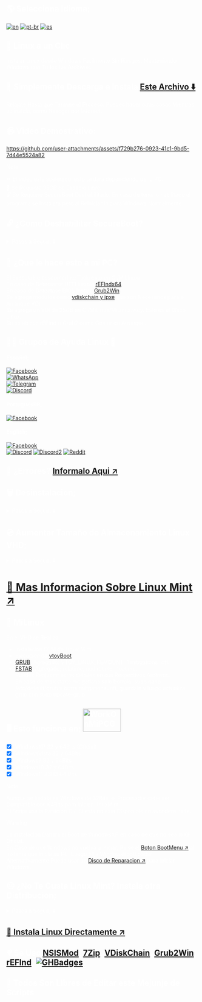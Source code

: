 <style>
body {
    color: white;
}
h1, h2, h3 {
    color: white;
}
</style>

## 🌎 Selecciona Idioma; 
[![en](https://img.shields.io/badge/English-red.svg)](README.md)
[![pt-br](https://img.shields.io/badge/Português-pt--br-green.svg)](README.pt-br.md)
[![es](https://img.shields.io/badge/Espa%C3%B1ol-es-yellow.svg)](README.es.md)

## 🐧 Linux a un Clic
Instalar Linux desde Windows Facilmente
Sin Riesgos, Manteniendo Windows con Todos tus Archivos.
## 💾 Simplemente Descarga e Instala [Este Archivo ⬇️](https://master.dl.sourceforge.net/project/linuxoneclick/MiLinux.exe?viasf=1) 
Relajate Hasta que Termine el Proceso. Puedes hacer otras cosas Mientras se instala, como Navegar por Internet.

## 📹 Video Demostrativo: 
https://github.com/user-attachments/assets/f729b276-0923-41c1-9bd5-7d44e5524a82
>[!NOTE]
> ⏩ El video esta acelerado, esto tardara dependiendo de tu PC.<br>
> 💽 Se Requiere 35GB de Espacio Libre. <br>
> 🔓 Se Requiere SecureBoot Deshabilitado. En caso de tenerlo habilitado el programa se instalara pero al Reiniciar Iniciara Windows Normalmente.
## 🔓 ¿Como Deshabilitar SecureBoot?
<details>
<summary>Pasos a Seguir; ⬇️</summary>
<h2> 🔏 ¿Que es SecureBoot? </h2>
SecureBoot es un Sistema de Seguridad la cual evita que programas no certificados puedan arrancar con el Sistema. <br>
Lamentablemente este Script Requiere tener SecureBoot Desactivado ya que no esta firmado por Microsoft

### 👨‍💻 Desactivar SecureBoot desde BIOS;
Para Desactivar SecureBoot con este metodo Deberas Reiniciar la PC, y cuando enciende Deberas Pulsar la Tecla `Setup` que aparece en Pantalla. Suele ser `F2` `F12` o `DEL` <br>
Luego Buscar a traves de las flechas del teclado la Seccion `Sistema\System`, `Inicio\Boot`, `Seguridad` y en un Sub Menu debe aparecer SecureBoot, ajustarlo a apagado, guardar y reiniciar. <br>
Esto varia por PC, Aqui hay algunos Ejemplos; <br>
[![Dell](https://img.shields.io/badge/dell-007DB8?style=for-the-badge&logo=dell&logoColor=white)](https://www.dell.com/support/contents/es-mx/videos/videoplayer/how-to-enable-secure-boot/6333794882112?lwp=rt) [![Asus](https://img.shields.io/badge/Asus-black?style=for-the-badge&logo=asus&logoColor=white)](https://www.youtube.com/watch?v=8nxl-ZzjapA)   [![Acer](https://img.shields.io/badge/acer-83B81A?style=for-the-badge&logo=acer&logoColor=white)](https://www.youtube.com/watch?v=fziNzTmiwPE)   [![HP](https://img.shields.io/badge/hp-0096D6?style=for-the-badge&logo=hp&logoColor=white)](https://www.youtube.com/watch?v=mh5mDCw5L4M)   [![Lenovo](https://img.shields.io/badge/lenovo-E2231A?style=for-the-badge&logo=lenovo&logoColor=white)](https://support.lenovo.com/cl/es/videos/nvid500424-disable-and-enable-secure-boot-in-bios-lenovo-support-quick-tips) [![Samsung](	https://img.shields.io/badge/samsung-1428A0?style=for-the-badge&logo=Samsung&logoColor=white)](https://www.youtube.com/watch?v=4GPmc8QVCQE) [![MSI](https://img.shields.io/badge/MSI-FF0000?style=for-the-badge&logo=msi&logoColor=white)](https://www.youtube.com/watch?v=EypQEavuO_8) [![]()]() [![]()]() 
<details>
<summary>Lenovo ThinkPad</summary> 
Aqui 2 Ejemplos; <br>
Versiones Antiguas;
https://youtu.be/_MeUEWgv8i4?t=146 <br>
Versiones Nuevas <br>
<video src="https://github.com/user-attachments/assets/1517bb59-abd1-43a2-9a51-0ef32ccd21db"/>

</details>
<details>
<summary>HP</summary>
Deberas Reiniciar tu PC y cuando encienda la pantalla pulsar Rapidamente la tecla `ESC` y aparecera este menu <br>
<img src="https://github.com/user-attachments/assets/61ba5f8b-7b1d-4323-94c2-36a757129b33"> <br>
Luego Tendras que Elegir `F10` <br>
Se Abrira un menu gris. Con las Flechitas del teclado Deberas ir a la Seccion "Seguridad del Sistema" y seleccionar "Opciones de Inicio" <br>
<img src="https://github.com/user-attachments/assets/52cbe76b-4613-430e-840c-bf8828a8ebc8"> <br>
Luego `Enter` en SecureBoot y Ajustarlo a Desactivado. <br>
<img src="https://github.com/user-attachments/assets/dc00844f-1067-47c1-afed-32c128222120"> <br>
Ahora Pulsa `F10` o ir hasta la Seccion Guardar y Reiniciar. Reinicia y Todo Listo.
</details>

<details>
<summary>Gigabyte</summary>
Deberas Reiniciar y cuando esta enciende pulsar la tecla `DEL` para mostrar el menu. Luego ir a la Seccion Sistema o BIOS y Seleccionar SecureBoot <br>
<img src="https://github.com/user-attachments/assets/284ecb93-4284-42af-b042-0a15faf6a894" width="350" height="240" /> <br>
Luego seleccionar SecureBoot, enter y Disable/OFF. <br>
<img src="https://github.com/user-attachments/assets/cbff9304-1fb4-455f-9808-a8ccc3c93659" width="350" height="240" /> <br>
Ahora ir a Guardar y Reiniciar.


</details>
</details>

## 🤨 ¿Que le hace esto a mi PC?
El Executable descomprime Todo esto en C:/MiLinux/ <br>
En caso de Detectarse UEFI Instala [rEFIndx64](https://www.rodsbooks.com/refind/) <br>
En caso de Detectase BIOS Instala [Grub2Win](https://sourceforge.net/projects/grub2win/) <br>
Se agrega modulos como [vdiskchain y ipxe](https://github.com/ventoy/vdiskchain) que son Necesarios para el Arranque VDI <br>
Se agrega un VDI de 25GB en C:/MiLinux/MiLinux.vtoy. Este es el Disco Linux. <br>
Se establece rEFInd o Grub2 como Gestor de Arranque. <br>

## 🙋💖 Grupos de Ayuda Linux 🤗
#### Español;
[![Facebook](https://img.shields.io/badge/Facebook-blue?logo=facebook&logoColor=fff&style=flat)](https://www.facebook.com/groups/LinuxGroups/) 	 
[![WhatsApp](https://img.shields.io/badge/WhatsApp-25D366?logo=whatsapp&logoColor=fff&style=flat)](https://chat.whatsapp.com/BsBW4RbEVpj8KO22AN2KDB) 	 
[![Telegram](https://img.shields.io/badge/Telegram-2CA5E0?style=fat&logo=telegram&logoColor=white)](https://t.me/addlist/pbpqO72i6x44MmQx)	
[![Discord](https://img.shields.io/badge/Discord-7289DA?style=fat&logo=discord&logoColor=white)](https://discord.com/invite/XYYvqUF3pG)
#### PortuguêsBR; 
[![Facebook](https://img.shields.io/badge/Facebook-blue?logo=facebook&logoColor=fff&style=flat)](https://www.facebook.com/groups/brlinux/) 	 
#### English; 
[![Facebook](https://img.shields.io/badge/Facebook-blue?logo=facebook&logoColor=fff&style=flat)](https://www.facebook.com/groups/GNUAndLinux/) 	 
[![Discord](https://img.shields.io/badge/DiscordOfficial-87cf3e?style=fat&logo=discord&logoColor=white)](https://discord.gg/mint)
[![Discord2](https://img.shields.io/badge/Discord2-7289DA?style=fat&logo=discord&logoColor=white)](https://discord.gg/linux-for-all-304606245132697600)
[![Reddit](https://img.shields.io/badge/Reddit-FF5722?style=fat&logo=reddit&logoColor=white)](https://www.reddit.com/r/linuxmint/)

## 💢 ¿Errores? [Informalo Aqui ↗️](https://github.com/weskerty/LinuxOneClick/issues/new)

## 🗑️ Desinstalacion;
<details>
<summary>Pasos a Seguir; ⬇️</summary>
Simplemente vaya a C:/MiLinux/uninstall.exe para Desinstalarlo como se ve en este Video; <br>
<video src="https://github.com/user-attachments/assets/fd6e3b13-3232-413f-881e-e8c56e44b71d"/> <br>

Asi de Facil.
</details>

## 💿 Aumentar Tamaño de Almacenamiento Linux VHD;
<details>
<summary>Pasos a Seguir; ⬇️</summary>
Ir al archivo llamado "AddStorage.bat" que se encuentra en C:/MiLinux/ y Ejecutarlo como Administrador. <br>
Luego escribir la Cantidad que te Gustaria en GB. Debe ser el Tamaño Total. Actualmente es 25GB, si quieres 5GB mas entonces Escribes 30. Agregara 5GB mas para que tenga 30GB. <br>
Una vez completado el Proceso, Reinicia a Linux y abre el Programa Discos, Clic derecho sobre el Disco EXT4 y Reajustar Tamaño. Luego mueve la barra para abarcar la Totalidad de la memoria. Aceptar y Listo. <br>
Video Demostrativo;
<video src="https://github.com/user-attachments/assets/09c339b1-b39a-4bf6-be96-2147463ed04b"/> <br>
</details>

# [💟 Mas Informacion Sobre Linux Mint ↗️](https://linuxmint.com.es/)

## 🐧 MiLinux 
En el VHD se Realizo;
* Instalacion OEM de Linux Mint
* Ejecucion de [vtoyBoot](https://github.com/ventoy/vtoyboot) <br>
* [GRUB](https://es.wikipedia.org/wiki/GNU_GRUB); Agregado; VTOY_LINUX_REMOUNT=1  mitigations=off. <br>
* [FSTAB](https://es.wikipedia.org/wiki/Fstab); Agregado; relatime, nodiratime, noatime. <br>
Puedes Reajustar estos detalles en sus Respectivos Archivos. <br>
En caso de molestarte mitigations solo borralo. sudo nano /etc/default/grub y borra mitigations=off, guardalo y luego actualiza grub con sudo update-grub

## 🖥️ Esto funciona en;  <img src="https://github.com/user-attachments/assets/8ff47ebe-780f-4d4b-894f-779c0887d844" alt="WorkOnMiPCGG" width="100" height="60"/>

- [x] WindowsXP 32 y 64Bits (Oficial)
- [x] WindowsVista 32 y 64Bits 
- [x] Windows7 32 y 64Bits 
- [x] Windows10 32 y 64Bits 
- [x] Windows11 23H3 64 Bits 

>[!NOTE]
> Aunque se instala en Windows de 32Bits, el Procesador debe ser Compatible con 64Bits para Iniciar LinuxMint. <br>
> El Script usa la Particion C:/. Si esta no esta Disponible no sucedera nada. <br>

> [!WARNING]
> La instalacion Dañara el Boot de WindowsXP en caso de que no sea WXP Oficial. <br>
> En Caso de que Windows no vuelva a iniciar, Pulse el [Boton BootMenu ↗️](Guides/BootMenu/BootMenu.md) al Instante que Inicia su PC. Luego Elija WindowsBootLoader<br>
> Alternativamente Puede usar un [Disco de Reparacion ↗️](https://sergeistrelec.name/winpe-10-8-sergei-strelec-english/237-winpe-11-10-8-sergei-strelec-x86x64native-x86-20240711-english-version.html) para Iniciar Windows. <br>

## 😐 ¿No Te Gusta Linux Mint? Instala otra Distribucion;
<details>
<summary>Pasos a Seguir; ⬇️</summary>
Puedes cambiar la Instalacion del VHD con VirtualBox y Seguir la Instalacion Correspondiente desde Ahi. <br>
Descarga e Instala VirtualBox en Windows https://www.virtualbox.org/wiki/Downloads <br>
Abre VirtualBox, Clic en Nueva Maquina, Ajusta el Nombre y la Ubicacion de la ISO (medio de instalacion). Luego Ajusta los Recursos que usara VirtualBox. DEBES MARCAR HABILITAR EFI. Luego Seleccionas "Usar Disco Existente" y Seleccionas el Icono de Carpeta para Buscar la Ubicacion de MiLinux.vhd.vtoy, lo seleccionas y Siguiente. Inicia la Maquina Virtual y Instala tu Distro como de Costumbre.
</details>

## [🐧 Instala Linux Directamente ↗️](https://youtu.be/2mUI3CMjmMc?t=27) 

## 💗 Se Uso [NSISMod](https://sourceforge.net/projects/nsisbi/files/nsisbi3.04.1/), [7Zip](https://7zip-es.updatestar.com/), [VDiskChain](https://github.com/ventoy/vdiskchain), [Grub2Win](https://sourceforge.net/projects/grub2win/files/), [rEFInd](https://www.rodsbooks.com/refind/), [![GHBadges](https://img.shields.io/badge/Badges-100000?style=for-the-badge&logo=github&logoColor=white)](https://github.com/alexandresanlim/Badges4-README.md-Profile/blob/master/README.md)

## 📝 Todos Son Libres de Editar este Mejunje de Scripts 
